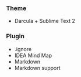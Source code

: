 
### Theme
* Darcula + Sublime Text 2

### Plugin
* .ignore
* IDEA Mind Map
* Markdown
* Markdown support